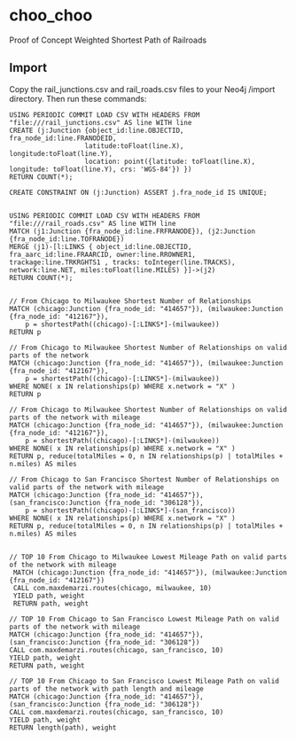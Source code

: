 # choo_choo
Proof of Concept Weighted Shortest Path of Railroads

Import
------

Copy the rail_junctions.csv and rail_roads.csv files to your Neo4j /import directory. Then run these commands:


    USING PERIODIC COMMIT LOAD CSV WITH HEADERS FROM "file:///rail_junctions.csv" AS line WITH line
    CREATE (j:Junction {object_id:line.OBJECTID, fra_node_id:line.FRANODEID, 
                       latitude:toFloat(line.X), longitude:toFloat(line.Y),
                       location: point({latitude: toFloat(line.X), longitude: toFloat(line.Y), crs: 'WGS-84'}) })
    RETURN COUNT(*);

    CREATE CONSTRAINT ON (j:Junction) ASSERT j.fra_node_id IS UNIQUE;

    
    USING PERIODIC COMMIT LOAD CSV WITH HEADERS FROM "file:///rail_roads.csv" AS line WITH line
    MATCH (j1:Junction {fra_node_id:line.FRFRANODE}), (j2:Junction {fra_node_id:line.TOFRANODE})
    MERGE (j1)-[l:LINKS { object_id:line.OBJECTID, fra_aarc_id:line.FRAARCID, owner:line.RROWNER1, trackage:line.TRKRGHTS1 , tracks: toInteger(line.TRACKS), network:line.NET, miles:toFloat(line.MILES) }]->(j2)
    RETURN COUNT(*);
    
    
    // From Chicago to Milwaukee Shortest Number of Relationships
    MATCH (chicago:Junction {fra_node_id: "414657"}), (milwaukee:Junction {fra_node_id: "412167"}),
        p = shortestPath((chicago)-[:LINKS*]-(milwaukee))
    RETURN p
    
    // From Chicago to Milwaukee Shortest Number of Relationships on valid parts of the network
    MATCH (chicago:Junction {fra_node_id: "414657"}), (milwaukee:Junction {fra_node_id: "412167"}),
        p = shortestPath((chicago)-[:LINKS*]-(milwaukee))
    WHERE NONE( x IN relationships(p) WHERE x.network = "X" )  
    RETURN p
    
    // From Chicago to Milwaukee Shortest Number of Relationships on valid parts of the network with mileage
    MATCH (chicago:Junction {fra_node_id: "414657"}), (milwaukee:Junction {fra_node_id: "412167"}),
        p = shortestPath((chicago)-[:LINKS*]-(milwaukee))
    WHERE NONE( x IN relationships(p) WHERE x.network = "X" )  
    RETURN p, reduce(totalMiles = 0, n IN relationships(p) | totalMiles + n.miles) AS miles 
    
    // From Chicago to San Francisco Shortest Number of Relationships on valid parts of the network with mileage
    MATCH (chicago:Junction {fra_node_id: "414657"}), (san_francisco:Junction {fra_node_id: "306128"}),
        p = shortestPath((chicago)-[:LINKS*]-(san_francisco))
    WHERE NONE( x IN relationships(p) WHERE x.network = "X" )  
    RETURN p, reduce(totalMiles = 0, n IN relationships(p) | totalMiles + n.miles) AS miles
 
 
    // TOP 10 From Chicago to Milwaukee Lowest Mileage Path on valid parts of the network with mileage
     MATCH (chicago:Junction {fra_node_id: "414657"}), (milwaukee:Junction {fra_node_id: "412167"})
     CALL com.maxdemarzi.routes(chicago, milwaukee, 10)
     YIELD path, weight
     RETURN path, weight
        
    // TOP 10 From Chicago to San Francisco Lowest Mileage Path on valid parts of the network with mileage
    MATCH (chicago:Junction {fra_node_id: "414657"}), (san_francisco:Junction {fra_node_id: "306128"})
    CALL com.maxdemarzi.routes(chicago, san_francisco, 10)
    YIELD path, weight
    RETURN path, weight

    // TOP 10 From Chicago to San Francisco Lowest Mileage Path on valid parts of the network with path length and mileage
    MATCH (chicago:Junction {fra_node_id: "414657"}), (san_francisco:Junction {fra_node_id: "306128"})
    CALL com.maxdemarzi.routes(chicago, san_francisco, 10)
    YIELD path, weight
    RETURN length(path), weight
    